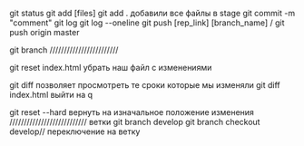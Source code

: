 git status
git add [files]
git add . добавили все файлы в stage
git commit -m "comment"
git log
git log --oneline
git push [rep_link] [branch_name] / git push origin master

git branch
////////////////////////

 git reset index.html убрать наш файл с изменениями

 git diff позволяет просмотреть те сроки которые мы изменяли
  git diff index.html  выйти на q

  git reset --hard вернуть на изначальное положение изменения
  ///////////////////////////
  ветки
  git branch develop
  git branch checkout develop// переключение на ветку
